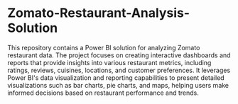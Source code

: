 # Zomato-Restaurant-Analysis-Solution
This repository contains a Power BI solution for analyzing Zomato restaurant data. The project focuses on creating interactive dashboards and reports that provide insights into various restaurant metrics, including ratings, reviews, cuisines, locations, and customer preferences. It leverages Power BI's data visualization and reporting capabilities to present detailed visualizations such as bar charts, pie charts, and maps, helping users make informed decisions based on restaurant performance and trends.
